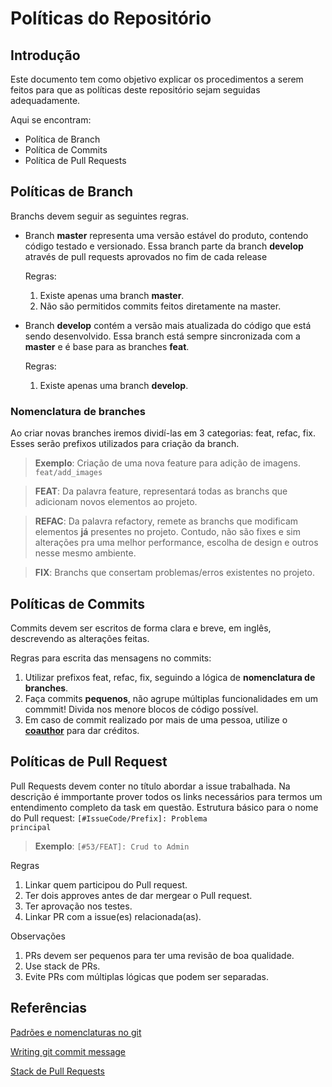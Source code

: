 # Políticas do Repositório

## Introdução

Este documento tem como objetivo explicar os procedimentos a serem feitos para que as políticas deste repositório sejam seguidas adequadamente.

Aqui se encontram:

- Política de Branch
- Política de Commits
- Política de Pull Requests

## Políticas de Branch

Branchs devem seguir as seguintes regras.

- Branch **master** representa uma versão estável do produto, contendo código testado e versionado. Essa branch parte da branch **develop** através de pull requests aprovados no fim de cada release

  Regras:

  1. Existe apenas uma branch **master**.
  2. Não são permitidos commits feitos diretamente na master.

- Branch **develop** contém a versão mais atualizada do código que está sendo desenvolvido. Essa branch está sempre sincronizada com a **master** e é base para as branches **feat**.

  Regras:

  1. Existe apenas uma branch **develop**.

### Nomenclatura de branches

Ao criar novas branches iremos dividí-las em 3 categorias: feat, refac, fix. Esses serão prefixos utilizados para criação da branch.

> **Exemplo**: Criação de uma nova feature para adição de imagens. <code>feat/add_images</code>

> **FEAT**: Da palavra feature, representará todas as branchs que adicionam novos elementos ao projeto.

> **REFAC**: Da palavra refactory, remete as branchs que modificam elementos **já** presentes no projeto. Contudo, não são fixes e sim alterações pra uma melhor performance, escolha de design e outros nesse mesmo ambiente.

> **FIX**: Branchs que consertam problemas/erros existentes no projeto.

## Políticas de Commits

Commits devem ser escritos de forma clara e breve, em inglês, descrevendo as alterações feitas.

Regras para escrita das mensagens no commits:

1. Utilizar prefixos feat, refac, fix, seguindo a lógica de **nomenclatura de branches**.
2. Faça commits **pequenos**, não agrupe múltiplas funcionalidades em um commmit! Divida nos menore blocos de código possível.
3. Em caso de commit realizado por mais de uma pessoa, utilize o [**coauthor**](https://docs.github.com/en/pull-requests/committing-changes-to-your-project/creating-and-editing-commits/creating-a-commit-with-multiple-authors) para dar créditos.

## Políticas de Pull Request

Pull Requests devem conter no título abordar a issue trabalhada. Na descrição é immportante prover todos os links necessários para termos um entendimento completo da task em questão.
Estrutura básico para o nome do Pull request: <code>[#IssueCode/Prefix]: Problema principal</code>

> **Exemplo**: <code>[#53/FEAT]: Crud to Admin</code>

Regras

1. Linkar quem participou do Pull request.
2. Ter dois approves antes de dar mergear o Pull request.
3. Ter aprovação nos testes.
4. Linkar PR com a issue(es) relacionada(as).

Observações

1. PRs devem ser pequenos para ter uma revisão de boa qualidade.
2. Use stack de PRs.
3. Evite PRs com múltiplas lógicas que podem ser separadas.

## Referências

[Padrões e nomenclaturas no git](https://www.brunodulcetti.com/padroes-e-nomenclaturas-no-git/)

[Writing git commit message](https://365git.tumblr.com/post/3308646748/writing-git-commit-messages)

[Stack de Pull Requests](https://blog.logrocket.com/using-stacked-pull-requests-in-github/)
